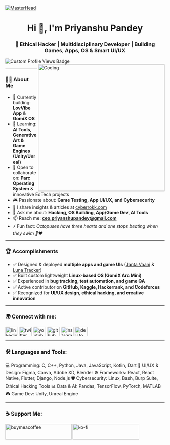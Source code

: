 [![MasterHead](https://media1.giphy.com/media/14kdiJUblbWBXy/100.webp?cid=790b76119dokql7syjnrd2kz5mganb1ozwdnml1xxg9wz1wt&ep=v1_gifs_search&rid=100.webp&ct=g)](https://github.com/priyanshuarc/)
<h1 align="center">Hi 👋, I'm Priyanshu Pandey</h1>
<h3 align="center">🚀 Ethical Hacker | Multidisciplinary Developer | Building Games, Apps, OS & Smart UI/UX</h3>

<img src="https://img.shields.io/badge/Profile%20Views-66.2k-blue?style=flat" alt="Custom Profile Views Badge">

<img align="right" alt="Coding" width="400" src="https://media3.giphy.com/media/v1.Y2lkPTc5MGI3NjExM3c4bWtyYncwcTQ4cHVkbXdkM3VlZnZidnE1NjE4ZG1kZWNzNXh6dSZlcD12MV9pbnRlcm5hbF9naWZfYnlfaWQmY3Q9Zw/RbDKaczqWovIugyJmW/giphy.webp">

---

### 👨‍💻 About Me  
- 🔭 Currently building: **LovVibe App** & **GomiX OS**  
- 🌱 Learning: **AI Tools, Generative Art & Game Engines (Unity/Unreal)**  
- 👯 Open to collaborate on: **Parc Operating System** & innovative EdTech projects  
- 🎮 Passionate about: **Game Testing, App UI/UX, and Cybersecurity**  
- 📝 I share insights & articles at [cyberrokk.com](https://www.cyberrokk.com/)  
- 💬 Ask me about: **Hacking, OS Building, App/Game Dev, AI Tools**  
- 📫 Reach me: **ceo.priyanshupandey@gmail.com**  
- ⚡ Fun fact: *Octopuses have three hearts and one stops beating when they swim 🐙❤️*  

---

### 🏆 Accomplishments  
- ✅ Designed & deployed **multiple apps and game UIs** ([Janta Vaani](https://jantavaaani.netlify.app/) & [Luna Tracker](https://luna-period-tracker.netlify.app/))  
- ✅ Built custom lightweight **Linux-based OS (GomiX Arc Mini)**  
- ✅ Experienced in **bug tracking, test automation, and game QA**  
- ✅ Active contributor on **GitHub, Kaggle, Hackerrank, and Codeforces**  
- ✅ Recognized for **UI/UX design, ethical hacking, and creative innovation**  

---

<h3 align="left">🌍 Connect with me:</h3>
<p align="left">
<a href="https://linkedin.com/in/priyanshuarc" target="blank"><img align="center" src="https://raw.githubusercontent.com/rahuldkjain/github-profile-readme-generator/master/src/images/icons/Social/linked-in-alt.svg" alt="linkedin" height="30" width="40" /></a>
<a href="https://twitter.com/cyberrokk" target="blank"><img align="center" src="https://raw.githubusercontent.com/rahuldkjain/github-profile-readme-generator/master/src/images/icons/Social/twitter.svg" alt="twitter" height="30" width="40" /></a>
<a href="https://www.youtube.com/c/priyanshuarc" target="blank"><img align="center" src="https://raw.githubusercontent.com/rahuldkjain/github-profile-readme-generator/master/src/images/icons/Social/youtube.svg" alt="youtube" height="30" width="40" /></a>
<a href="https://github.com/priyanshuarc" target="blank"><img align="center" src="https://raw.githubusercontent.com/rahuldkjain/github-profile-readme-generator/master/src/images/icons/Social/github.svg" alt="github" height="30" width="40" /></a>
<a href="https://instagram.com/priyanshuarc" target="blank"><img align="center" src="https://raw.githubusercontent.com/rahuldkjain/github-profile-readme-generator/master/src/images/icons/Social/instagram.svg" alt="instagram" height="30" width="40" /></a>
<a href="https://dev.to/priyanshuarc" target="blank"><img align="center" src="https://raw.githubusercontent.com/rahuldkjain/github-profile-readme-generator/master/src/images/icons/Social/devto.svg" alt="dev.to" height="30" width="40" /></a>
</p>

---

<h3 align="left">🛠 Languages and Tools:</h3>  
<p align="left">
💻 Programming: C, C++, Python, Java, JavaScript, Kotlin, Dart  
🎨 UI/UX & Design: Figma, Canva, Adobe XD, Blender  
⚙️ Frameworks: React, React Native, Flutter, Django, Node.js  
🛡 Cybersecurity: Linux, Bash, Burp Suite, Ethical Hacking Tools  
📊 Data & AI: Pandas, TensorFlow, PyTorch, MATLAB  
🎮 Game Dev: Unity, Unreal Engine  
</p>

---

<h3 align="left">☕ Support Me:</h3>
<p><a href="https://www.buymeacoffee.com/priyanshuarc"> <img align="left" src="https://cdn.buymeacoffee.com/buttons/v2/default-yellow.png" height="50" width="210" alt="buymeacoffee" /></a><a href="https://ko-fi.com/priyanshuarc"> <img align="left" src="https://cdn.ko-fi.com/cdn/kofi3.png?v=3" height="50" width="210" alt="ko-fi" /></a></p><br><br>
